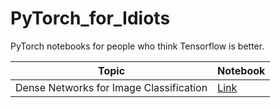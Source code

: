 # PyTorch_for_Idiots
PyTorch notebooks for people who think Tensorflow is better.

| Topic | Notebook |
| ------ | ------ |
| Dense Networks for Image Classification | [Link](https://github.com/ryzbaka/PyTorch_for_Idiots/blob/master/TorchNN.ipynb) |
